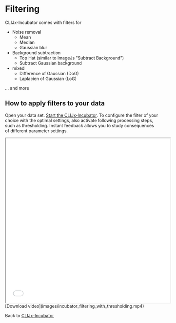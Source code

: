 # Filtering
CLIJx-Incubator comes with filters for 
* Noise removal
  * Mean
  * Median
  * Gaussian blur
* Background subtraction
  * Top Hat (similar to ImageJs "Subtract Background")
  * Subtract Gaussian background
* mixed
  * Difference of Gaussian (DoG)
  * Laplacien of Gaussian (LoG)
  
... and more
  

## How to apply filters to your data
Open your data set. [Start the CLIJx-Incubator](https://clij.github.io/incubator/getting_started). 
To configure the filter of your choice with the optimal settings, also activate following processing steps, 
such as thresholding. Instant feedback allows you to study consequences of different parameter settings.

<iframe src="images/incubator_filtering_with_thresholding.mp4" width="540" height="540"></iframe>
[Download video](images/incubator_filtering_with_thresholding.mp4) 

Back to [CLIJx-Incubator](https://clij.github.io/incubator)